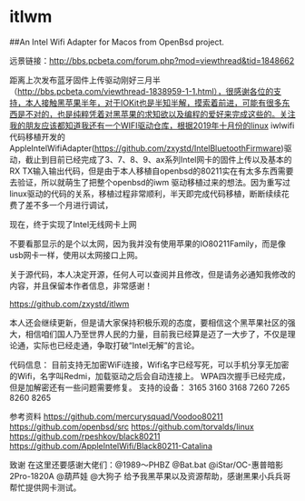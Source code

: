 # itlwm

##An Intel Wifi Adapter for Macos from OpenBsd project.

远景链接：http://bbs.pcbeta.com/forum.php?mod=viewthread&tid=1848662

距离上次发布蓝牙固件上传驱动刚好三月半（http://bbs.pcbeta.com/viewthread-1838959-1-1.html），很感谢各位的支持，本人接触黑苹果半年，对于IOKit也是半知半解，摸索着前进，可能有很多东西是不对的，也是纯粹凭着对黑苹果的求知欲以及编程的爱好来完成这些的。关注我的朋友应该都知道我还有一个WIFI驱动仓库，根据2019年十月份的linux iwlwifi代码移植开发的AppleIntelWifiAdapter(https://github.com/zxystd/IntelBluetoothFirmware)驱动，截止到目前已经完成了3、7、8、9、ax系列Intel网卡的固件上传以及基本的RX TX输入输出代码，但是由于本人移植自openbsd的80211实在有太多东西需要去验证，所以就萌生了把整个openbsd的iwm 驱动移植过来的想法。因为重写过linux驱动的代码的关系，移植过程非常顺利，半天即完成代码移植，断断续续花费了差不多一个月进行调试，

现在，终于实现了Intel无线网卡上网





不要看那显示的是个以太网，因为我并没有使用苹果的IO80211Family，而是像usb网卡一样，使用以太网接口上网。

关于源代码，本人决定开源，任何人可以查阅并且修改，但是请务必通知我修改的内容，并且保留本作者信息，非常感谢！

https://github.com/zxystd/itlwm

本人还会继续更新，但是请大家保持积极乐观的态度，要相信这个黑苹果社区的强大，相信咱们国人乃至世界人民的力量，目前我已经算是迈了一大步了，不仅是理论通，实际也已经走通，争取打破“Intel无解”的言论。

代码信息：
目前支持无加密WiFi连接，Wifi名字已经写死，可以手机分享无加密的Wifi，名字叫Redmi，加载驱动之后会自动连接上。
WPA四次握手已经完成，但是加解密还有一些问题需要修复。
支持的设备：
3165
3160
3168
7260
7265
8260
8265

参考资料
https://github.com/mercurysquad/Voodoo80211
https://github.com/openbsd/src
https://github.com/torvalds/linux
https://github.com/rpeshkov/black80211
https://github.com/AppleIntelWifi/Black80211-Catalina

致谢
在这里还要感谢大佬们：@1989～PHBZ  @Bat.bat  @iStar/OC-惠普暗影2Pro-1820A 
@葫芦娃 @大狗子 给予我黑苹果以及资源帮助，感谢黑果小兵兵哥帮忙提供网卡测试。

